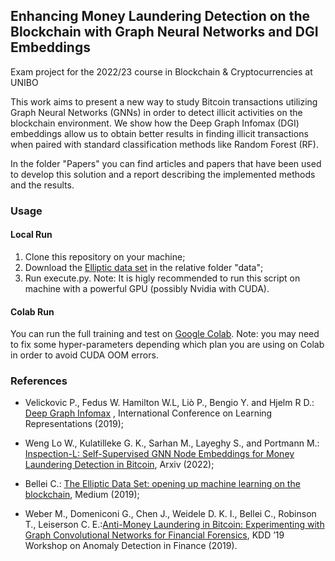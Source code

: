 ## Enhancing Money Laundering Detection on the Blockchain with Graph Neural Networks and DGI Embeddings
Exam project for the 2022/23 course in Blockchain & Cryptocurrencies at UNIBO 

This work aims to present a new way to study Bitcoin transactions utilizing Graph Neural Networks (GNNs) in order to detect illicit activities on the blockchain environment. We show how the Deep Graph Infomax (DGI) embeddings allow us to obtain better results in finding illicit transactions when paired with standard classification methods like Random Forest (RF).

In the folder "Papers" you can find articles and papers that have been used to develop this solution and a report describing the implemented methods and the results.  

### Usage

#### Local Run 
1) Clone this repository on your machine;
2) Download the [Elliptic data set](https://www.kaggle.com/datasets/ellipticco/elliptic-data-set) in the relative folder "data";
3) Run execute.py.
Note: It is higly recommended to run this script on machine with a powerful GPU (possibly Nvidia with CUDA).

#### Colab Run
You can run the full training and test on [Google Colab](https://colab.research.google.com/drive/1lC8aJC7rzri8vndtH1pbcUyWqDfJcGWK?usp=sharing).
Note: you may need to fix some hyper-parameters depending which plan you are using on Colab in order to avoid CUDA OOM errors.

### References
- Velickovic P., Fedus W. Hamilton W.L, Liò P., Bengio Y. and Hjelm R D.: [Deep Graph Infomax](https://arxiv.org/pdf/1809.10341.pdf) , International Conference on Learning Representations (2019);

- Weng Lo W., Kulatilleke G. K., Sarhan M., Layeghy S., and Portmann M.: [Inspection-L: Self-Supervised GNN Node Embeddings
for Money Laundering Detection in Bitcoin](https://arxiv.org/pdf/2203.10465.pdf), Arxiv (2022);

- Bellei C.: [The Elliptic Data Set: opening up machine learning on the blockchain](https://medium.com/elliptic/the-elliptic-data-set-opening-up-machine-learning-on-the-blockchain-e0a343d99a14), Medium (2019);

- Weber M., Domeniconi G., Chen J., Weidele D. K. I., Bellei C., Robinson T., Leiserson C. E.:[Anti-Money Laundering in Bitcoin: Experimenting with Graph Convolutional Networks for Financial Forensics](https://arxiv.org/pdf/1908.02591.pdf), KDD ’19 Workshop on Anomaly Detection in Finance (2019).
